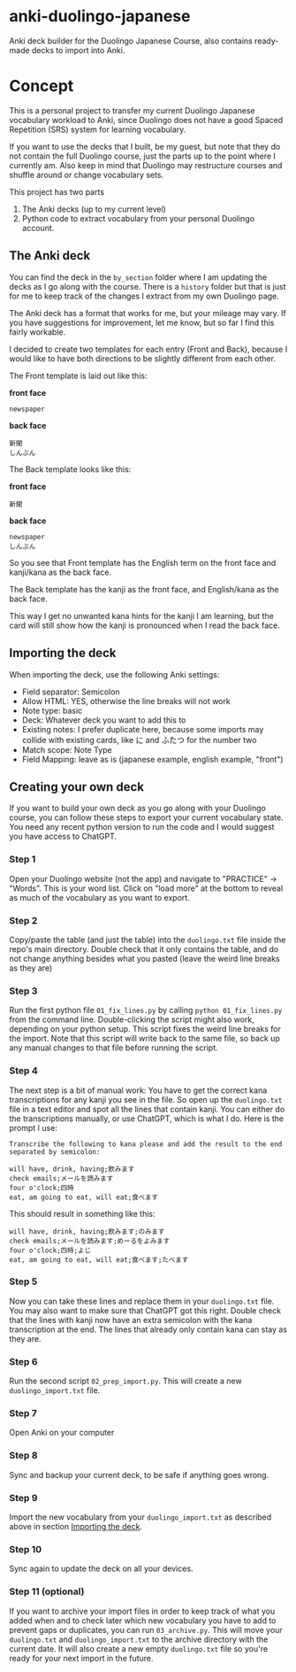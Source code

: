 # anki-duolingo-japanese

Anki deck builder for the Duolingo Japanese Course, also contains ready-made 
decks to import into Anki.

# Concept

This is a personal project to transfer my current Duolingo Japanese vocabulary 
workload to Anki, since Duolingo does not have a good Spaced Repetition (SRS) 
system for learning vocabulary.

If you want to use the decks that I built, be my guest, but note that they do 
not contain the full Duolingo course, just the parts up to the point where I 
currently am. Also keep in mind that Duolingo may restructure courses and 
shuffle around or change vocabulary sets.

This project has two parts

1. The Anki decks (up to my current level)
2. Python code to extract vocabulary from your personal Duolingo account.

## The Anki deck

You can find the deck in the `by_section` folder where I am updating the decks 
as I go along with the course. There is a `history` folder but that is just for 
me to keep track of the changes I extract from my own Duolingo page.

The Anki deck has a format that works for me, but your mileage may vary. If you 
have suggestions for improvement, let me know, but so far I find this fairly 
workable. 

I decided to create two templates for each entry (Front and Back), because I 
would like to have both directions to be slightly different from each other.

The Front template is laid out like this:

**front face**

	newspaper

**back face**

	新聞
	しんぶん

The Back template looks like this:

**front face**
	
	新聞

**back face**

	newspaper
	しんぶん

So you see that Front template has the English term on the front face and 
kanji/kana as the back face.

The Back template has the kanji as the front face, and English/kana as the 
back face. 

This way I get no unwanted kana hints for the kanji I am learning, but the 
card will still show how the kanji is pronounced when I read the back face.

## Importing the deck

When importing the deck, use the following Anki settings:

* Field separator: Semicolon
* Allow HTML: YES, otherwise the line breaks will not work
* Note type: basic
* Deck: Whatever deck you want to add this to
* Existing notes: I prefer duplicate here, because some imports may collide with existing cards, like に and ふたつ for the number two
* Match scope: Note Type
* Field Mapping: leave as is (japanese example, english example, "front")

## Creating your own deck

If you want to build your own deck as you go along with your Duolingo course, 
you can follow these steps to export your current vocabulary state.
You need any recent python version to run the code and I would suggest you 
have access to ChatGPT.

### Step 1
Open your Duolingo website (not the app) and navigate to "PRACTICE" -> "Words". 
This is your word list. Click on "load more" at the bottom to reveal as much of 
the vocabulary as you want to export.
### Step 2 
Copy/paste the table (and just the table) into the `duolingo.txt` file inside 
the repo's main directory. Double check that it only contains the table, and
do not change anything besides what you pasted (leave the weird line breaks
as they are)
### Step 3
Run the first python file `01_fix_lines.py` by calling `python 01_fix_lines.py` 
from the command line. Double-clicking the script might also work, depending on 
your python setup. This script fixes the weird line breaks for the import. Note that this
script will write back to the same file, so back up any manual changes to that file
before running the script.
### Step 4
The next step is a bit of manual work: You have to get the correct kana 
transcriptions for any kanji you see in the file. So open up the `duolingo.txt` 
file in a text editor and spot all the lines that contain kanji. You can either 
do the transcriptions manually, or use ChatGPT, which is what I do. Here 
is the prompt I use:

	Transcribe the following to kana please and add the result to the end separated by semicolon:

	will have, drink, having;飲みます
	check emails;メールを読みます
	four o'clock;四時
	eat, am going to eat, will eat;食べます

This should result in something like this:
	
	will have, drink, having;飲みます;のみます
	check emails;メールを読みます;めーるをよみます
	four o'clock;四時;よじ
	eat, am going to eat, will eat;食べます;たべます

### Step 5	
Now you can take these lines and replace them in your `duolingo.txt` file. You 
may also want to make sure that ChatGPT got this right. Double check that the 
lines with kanji now have an extra semicolon with the kana transcription at the end. The 
lines that already only contain kana can stay as they are.
### Step 6
Run the second script `02_prep_import.py`. This will create a new 
`duolingo_import.txt` file. 
### Step 7
Open Anki on your computer
### Step 8
Sync and backup your current deck, to be safe if anything goes wrong.
### Step 9
Import the new vocabulary from your `duolingo_import.txt` as described above 
in section [Importing the deck](#importing-the-deck). 
### Step 10
Sync again to update the deck on all your devices.
### Step 11 (optional)
If you want to archive your import files in order to keep track of what you added
when and to check later which new vocabulary you have to add to prevent gaps or duplicates,
you can run `03_archive.py`. This will move your `duolingo.txt` and `duolingo_import.txt`
to the archive directory with the current date. It will also create a new empty `duolingo.txt`
file so you're ready for your next import in the future.
